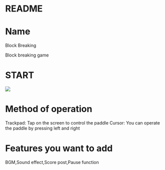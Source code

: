 # README

# Name
Block Breaking

Block breaking game
# START
![](https://i.gyazo.com/3b6abc4d4330ab7c6a7215592f4d1e3a.png)

# Method of operation
Trackpad: Tap on the screen to control the paddle
Cursor: You can operate the paddle by pressing left and right

# Features you want to add
BGM,Sound effect,Score post,Pause function
